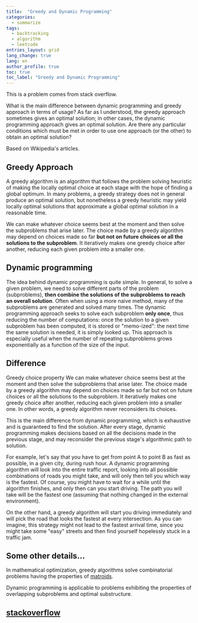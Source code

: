 ```yaml
---
title:  "Greedy and Dynamic Programming"
categories:
  - summarize
tags: 
  - backtracking
  - algorithm
  - leetcode
entries_layout: grid
lang_change: true
lang: en
author_profile: true
toc: true
toc_label: "Greedy and Dynamic Programming"
---
```


This is a problem comes from stack overflow.

What is the main difference between dynamic programming and greedy approach in terms of usage?
As far as I understood, the greedy approach sometimes gives an optimal solution; in other cases, the dynamic programming approach gives an optimal solution.
Are there any particular conditions which must be met in order to use one approach (or the other) to obtain an optimal solution?

Based on Wikipedia's articles.

## Greedy Approach

A greedy algorithm is an algorithm that follows the problem solving heuristic of making the locally optimal choice at each stage with the hope of finding a global optimum. In many problems, a greedy strategy does not in general produce an optimal solution, but nonetheless a greedy heuristic may yield locally optimal solutions that approximate a global optimal solution in a reasonable time.

We can make whatever choice seems best at the moment and then solve the subproblems that arise later. The choice made by a greedy algorithm may depend on choices made so far **but not on future choices or all the solutions to the subproblem**. It iteratively makes one greedy choice after another, reducing each given problem into a smaller one.

## Dynamic programming
The idea behind dynamic programming is quite simple. In general, to solve a given problem, we need to solve different parts of the problem (subproblems), **then combine the solutions of the subproblems to reach an overall solution**. Often when using a more naive method, many of the subproblems are generated and solved many times. The dynamic programming approach seeks to solve each subproblem **only once**, thus reducing the number of computations: once the solution to a given subproblem has been computed, it is stored or "memo-ized": the next time the same solution is needed, it is simply looked up. This approach is especially useful when the number of repeating subproblems grows exponentially as a function of the size of the input.

## Difference
Greedy choice property
We can make whatever choice seems best at the moment and then solve the subproblems that arise later. The choice made by a greedy algorithm may depend on choices made so far but not on future choices or all the solutions to the subproblem. It iteratively makes one greedy choice after another, reducing each given problem into a smaller one. In other words, a greedy algorithm never reconsiders its choices.

This is the main difference from dynamic programming, which is exhaustive and is guaranteed to find the solution. After every stage, dynamic programming makes decisions based on all the decisions made in the previous stage, and may reconsider the previous stage's algorithmic path to solution.

For example, let's say that you have to get from point A to point B as fast as possible, in a given city, during rush hour. A dynamic programming algorithm will look into the entire traffic report, looking into all possible combinations of roads you might take, and will only then tell you which way is the fastest. Of course, you might have to wait for a while until the algorithm finishes, and only then can you start driving. The path you will take will be the fastest one (assuming that nothing changed in the external environment).

On the other hand, a greedy algorithm will start you driving immediately and will pick the road that looks the fastest at every intersection. As you can imagine, this strategy might not lead to the fastest arrival time, since you might take some "easy" streets and then find yourself hopelessly stuck in a traffic jam.

## Some other details...
In mathematical optimization, greedy algorithms solve combinatorial problems having the properties of [matroids](https://en.wikipedia.org/wiki/Matroid).

Dynamic programming is applicable to problems exhibiting the properties of overlapping subproblems and optimal substructure.

## [stackoverflow](https://stackoverflow.com/questions/16690249/what-is-the-difference-between-dynamic-programming-and-greedy-approach)